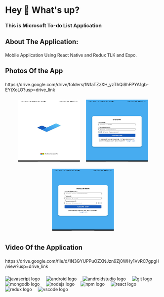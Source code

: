 <h1 align="left">Hey 👋 What's up?</h1>

###

<h3 align="left">This is Microsoft To-do List Application</h3>

###

<h2 align="left">About The Application:</h2>

###

<p align="left">Mobile Application Using React Native and Redux TLK and Expo.</p>

###

<h2 align="left">Photos Of the App</h2>

###

<p align="left">https://drive.google.com/drive/folders/1N1aTZzXH_yzThQiShFPYA1gb-EYtXoLO?usp=drive_link</p>
<div align="left" style="display: flex; flex-wrap: wrap; justify-content: center;">
  <div style="margin: 10px;">
    <img src="./Photos/1.jpg" alt="Image 1" width="200" height="200">
  </div>
  <div style="margin: 10px;">
    <img src="./Photos/2.jpg" alt="Image 2" width="200" height="200">
  </div>
  <div style="margin: 10px;">
    <img src="./Photos/3.jpg" alt="Image 3" width="200" height="200">
  </div>
</div>

###

<h2 align="left">Video Of the Application</h2>

###

<p align="left">https://drive.google.com/file/d/1N3GYUPPuOZXNJzn9Zj0WHy1VvRC7gpgH/view?usp=drive_link</p>

###

<div align="left">
  <img src="https://cdn.jsdelivr.net/gh/devicons/devicon/icons/javascript/javascript-original.svg" height="40" alt="javascript logo"  />
  <img width="12" />
  <img src="https://cdn.jsdelivr.net/gh/devicons/devicon/icons/android/android-original.svg" height="40" alt="android logo"  />
  <img width="12" />
  <img src="https://cdn.jsdelivr.net/gh/devicons/devicon/icons/androidstudio/androidstudio-original.svg" height="40" alt="androidstudio logo"  />
  <img width="12" />
  <img src="https://cdn.jsdelivr.net/gh/devicons/devicon/icons/git/git-original.svg" height="40" alt="git logo"  />
  <img width="12" />
  <img src="https://cdn.jsdelivr.net/gh/devicons/devicon/icons/mongodb/mongodb-original.svg" height="40" alt="mongodb logo"  />
  <img width="12" />
  <img src="https://cdn.jsdelivr.net/gh/devicons/devicon/icons/nodejs/nodejs-original.svg" height="40" alt="nodejs logo"  />
  <img width="12" />
  <img src="https://cdn.jsdelivr.net/gh/devicons/devicon/icons/npm/npm-original-wordmark.svg" height="40" alt="npm logo"  />
  <img width="12" />
  <img src="https://cdn.jsdelivr.net/gh/devicons/devicon/icons/react/react-original.svg" height="40" alt="react logo"  />
  <img width="12" />
  <img src="https://cdn.jsdelivr.net/gh/devicons/devicon/icons/redux/redux-original.svg" height="40" alt="redux logo"  />
  <img width="12" />
  <img src="https://cdn.jsdelivr.net/gh/devicons/devicon/icons/vscode/vscode-original.svg" height="40" alt="vscode logo"  />
</div>

###
